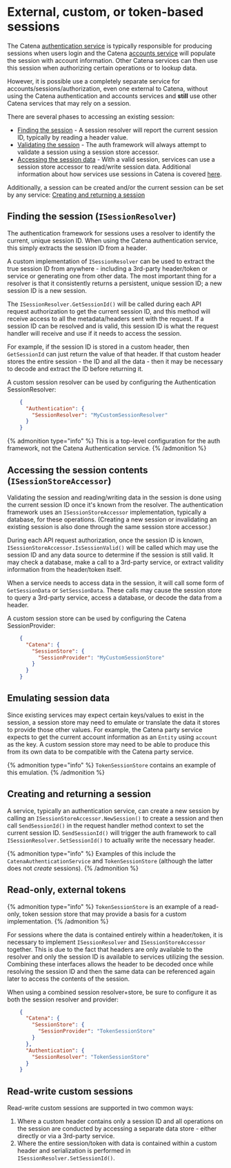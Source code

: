 # External, custom, or token-based sessions

The Catena [authentication service](/features/authentication/index.md) is typically responsible for producing sessions when users login and the Catena [accounts service](/features/accounts/index.md) will populate the session with account information. Other Catena services can then use this session when authorizing certain operations or to lookup data.

However, it is possible use a completely separate service for accounts/sessions/authorization, even one external to Catena, without using the Catena authentication and accounts services and **still** use other Catena services that may rely on a session.

There are several phases to accessing an existing session:
* [Finding the session](#finding-the-session-isessionresolver) - A <tooltip term="session resolver">session resolver</tooltip> will report the current session ID, typically by reading a header value.
* [Validating the session](#accessing-the-session-contents-isessionstoreaccessor) - The auth framework will always attempt to validate a session using a <tooltip term="session store accessor">session store accessor</tooltip>.
* [Accessing the session data](#accessing-the-session-contents-isessionstoreaccessor) - With a valid session, services can use a <tooltip term="session store accessor">session store accessor</tooltip> to read/write session data. Additional information about how services use sessions in Catena is covered [here](/core/auth/sessions.md).

Additionally, a session can be created and/or the current session can be set by any service: [Creating and returning a session](#creating-and-returning-a-session)

## Finding the session (`ISessionResolver`)

The authentication framework for sessions uses a resolver to identify the current, unique session ID. When using the Catena authentication service, this simply extracts the session ID from a header.

A custom implementation of `ISessionResolver` can be used to extract the true session ID from anywhere - including a 3rd-party header/token or service or generating one from other data. The most important thing for a resolver is that it consistently returns a persistent, unique session ID; a new session ID is a new session.

The `ISessionResolver.GetSessionId()` will be called during each API request authorization to get the current session ID, and this method will receive access to all the metadata/headers sent with the request. If a session ID can be resolved and is valid, this session ID is what the request handler will receive and use if it needs to access the session.

For example, if the session ID is stored in a custom header, then `GetSessionId` can just return the value of that header. If that custom header stores the entire session - the ID and all the data - then it may be necessary to decode and extract the ID before returning it.

A custom session resolver can be used by configuring the Authentication SessionResolver:

```json
    {
      "Authentication": {
        "SessionResolver": "MyCustomSessionResolver"
      }
    }
```

{% admonition type="info" %}
This is a top-level configuration for the auth framework, not the Catena Authentication service.
{% /admonition %}

## Accessing the session contents (`ISessionStoreAccessor`)

Validating the session and reading/writing data in the session is done using the current session ID once it's known from the resolver. The authentication framework uses an `ISessionStoreAccessor` implementation, typically a database, for these operations. (Creating a new session or invalidating an existing session is also done through the same session store accessor.)

During each API request authorization, once the session ID is known, `ISessionStoreAccessor.IsSessionValid()` will be called which may use the session ID and any data source to determine if the session is still valid. It may check a database, make a call to a 3rd-party service, or extract validity information from the header/token itself.

When a service needs to access data in the session, it will call some form of `GetSessionData` or `SetSessionData`. These calls may cause the session store to query a 3rd-party service, access a database, or decode the data from a header.

A custom session store can be used by configuring the Catena SessionProvider:

```json
    {
      "Catena": {
        "SessionStore": {
          "SessionProvider": "MyCustomSessionStore"
        }
      }
    }
```

## Emulating session data

Since existing services may expect certain keys/values to exist in the session, a session store may need to emulate or translate the data it stores to provide those other values. For example, the Catena party service expects to get the current account information as an `Entity` using `account` as the key. A custom session store may need to be able to produce this from its own data to be compatible with the Catena party service.

{% admonition type="info" %}
`TokenSessionStore` contains an example of this emulation.
{% /admonition %}

## Creating and returning a session

A service, typically an authentication service, can create a new session by calling an `ISessionStoreAccessor.NewSession()` to create a session and then call `SendSessionId()` in the request handler method context to set the current session ID. `SendSessionId()` will trigger the auth framework to call `ISessionResolver.SetSessionId()` to actually write the necessary header.

{% admonition type="info" %}
Examples of this include the `CatenaAuthenticationService` and `TokenSessionStore` (although the latter does not _create_ sessions).
{% /admonition %}

## Read-only, external tokens

{% admonition type="info" %}
`TokenSessionStore` is an example of a read-only, token session store that may provide a basis for a custom implementation.
{% /admonition %}

For sessions where the data is contained entirely within a header/token, it is necessary to implement `ISessionResolver` and `ISessionStoreAccessor` together. This is due to the fact that headers are only available to the resolver and only the session ID is available to services utilizing the session. Combining these interfaces allows the header to be decoded once while resolving the session ID and then the same data can be referenced again later to access the contents of the session.

When using a combined session resolver+store, be sure to configure it as both the session resolver and provider:

```json
    {
      "Catena": {
        "SessionStore": {
          "SessionProvider": "TokenSessionStore"
        }
      },
      "Authentication": {
        "SessionResolver": "TokenSessionStore"
      }
    }
```

## Read-write custom sessions

Read-write custom sessions are supported in two common ways:

1. Where a custom header contains only a session ID and all operations on the session are conducted by accessing a separate data store - either directly or via a 3rd-party service.
2. Where the entire session/token with data is contained within a custom header and serialization is performed in `ISessionResolver.SetSessionId()`.